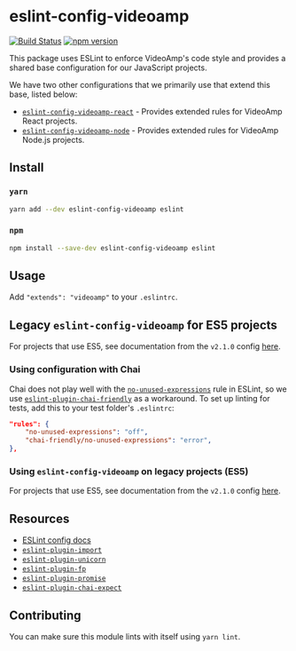 # eslint-config-videoamp
[![Build Status](https://semaphoreci.com/api/v1/videoamp/eslint-config-videoamp/branches/master/badge.svg)](https://semaphoreci.com/videoamp/eslint-config-videoamp)
[![npm version](https://badge.fury.io/js/eslint-config-videoamp.svg)](https://badge.fury.io/js/eslint-config-videoamp)

This package uses ESLint to enforce VideoAmp's code style and provides a shared base configuration for our JavaScript projects.

We have two other configurations that we primarily use that extend this base, listed below:
- [`eslint-config-videoamp-react`](https://github.com/VideoAmp/eslint-config-videoamp-react) - Provides extended rules for VideoAmp React projects.
- [`eslint-config-videoamp-node`](https://github.com/VideoAmp/eslint-config-videoamp-node) - Provides extended rules for VideoAmp Node.js projects.

## Install
### `yarn`
```sh
yarn add --dev eslint-config-videoamp eslint
```
### `npm`
```sh
npm install --save-dev eslint-config-videoamp eslint
```

## Usage
Add `"extends": "videoamp"` to your `.eslintrc`.

## Legacy `eslint-config-videoamp` for ES5 projects
For projects that use ES5, see documentation from the `v2.1.0` config [here](https://github.com/VideoAmp/eslint-config-videoamp/blob/master/README.md#eslint-config-videoampes5).
### Using configuration with Chai
Chai does not play well with the [`no-unused-expressions`](http://eslint.org/docs/rules/no-unused-expressions) rule in ESLint, so we use [`eslint-plugin-chai-friendly`](https://github.com/ihordiachenko/eslint-plugin-chai-friendly) as a workaround. To set up linting for tests, add this to your test folder's `.eslintrc`:
```json
"rules": {
    "no-unused-expressions": "off",
    "chai-friendly/no-unused-expressions": "error",
},
```

### Using `eslint-config-videoamp` on legacy projects (ES5)
For projects that use ES5, see documentation from the `v2.1.0` config [here](https://github.com/VideoAmp/eslint-config-videoamp/tree/v2.1.0#eslint-config-videoampes5).

## Resources
- [ESLint config docs](http://eslint.org/docs/user-guide/configuring#extending-configuration-files)
- [`eslint-plugin-import`](https://github.com/benmosher/eslint-plugin-import)
- [`eslint-plugin-unicorn`](https://github.com/sindresorhus/eslint-plugin-unicorn)
- [`eslint-plugin-fp`](https://github.com/jfmengels/eslint-plugin-fp)
- [`eslint-plugin-promise`](https://github.com/xjamundx/eslint-plugin-promise)
- [`eslint-plugin-chai-expect`](https://github.com/turbo87/eslint-plugin-chai-expect)

## Contributing
You can make sure this module lints with itself using `yarn lint`.
